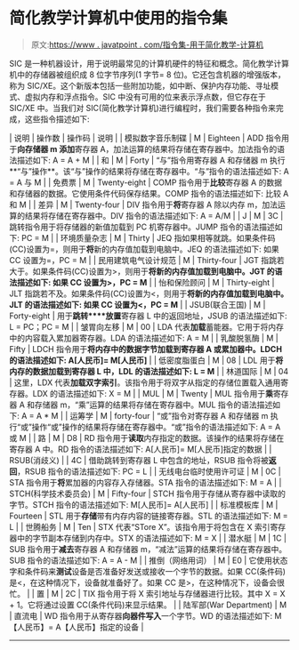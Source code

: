 # 简化教学计算机中使用的指令集

> 原文:[https://www . javatpoint . com/指令集-用于简化教学-计算机](https://www.javatpoint.com/instruction-set-used-in-simplified-instructional-computer)

SIC 是一种机器设计，用于说明最常见的计算机硬件的特征和概念。简化教学计算机中的存储器被组织成 8 位字节序列(1 字节= 8 位)。它还包含机器的增强版本，称为 SIC/XE。这个新版本包括一些附加功能，如中断、保护内存功能、寻址模式、虚拟内存和浮点指令。SIC 中没有可用的位来表示浮点数，但它存在于 SIC/XE 中。当我们对 SIC(简化教学计算机)进行编程时，我们需要各种指令来完成，这些指令描述如下:

| 说明 | 操作数 | 操作码 | 说明 |
| 模拟数字音乐制碟 | M | Eighteen | ADD 指令用于**向存储器 m 添加**寄存器 A，加法运算的结果将存储在寄存器中。加法指令的语法描述如下:
A = A + M |
| 和 | M | Forty | “与”指令用寄存器 A 和存储器 m 执行**“与”操作**。该“与”操作的结果将存储在寄存器中。“与”指令的语法描述如下:
A = A 与 M |
| 免费票 | M | Twenty-eight | COMP 指令用于**比较**寄存器 A 的数据和存储器的数据。它使用条件代码保存结果。COMP 指令的语法描述如下:
比较 A 和 M |
| 差异 | M | Twenty-four | DIV 指令用于**将**寄存器 A 除以内存 m，加法运算的结果将存储在寄存器中。DIV 指令的语法描述如下:
A = A/M |
| J | M | 3C | 跳转指令用于将存储器的新值加载到 PC 机寄存器中。JUMP 指令的语法描述如下:
PC = M |
| 环境质量杂志 | M | Thirty | JEQ 指如果相等就跳。如果条件码(CC)设置为=，则用于**将**新的内存值加载到电脑中。JEQ 的语法描述如下:
如果 CC 设置为=，PC = M |
| 民用建筑电气设计规范 | M | Thirty-four | JGT 指跳若大于。如果条件码(CC)设置为>，则用于**将新的内存值加载到电脑中。JGT 的语法描述如下:
如果 CC 设置为>，PC = M** |
| 怡和保险顾问 | M | Thirty-eight | JLT 指跳若不及。如果条件码(CC)设置为<，则用于**将新的内存值加载到电脑中。JLT 的语法描述如下:
如果 CC 设置为<，PC = M** |
| JSUB(联合王国) | M | Forty-eight | 用于**跳转****放置**寄存器 L 中的返回地址，JSUB 的语法描述如下:
L = PC；PC = M |
| 皱胃向左移 | M | 00 | LDA 代表**加载**蓄能器。它用于将内存中的内容载入累加器寄存器。LDA 的语法描述如下:
A = M |
| 乳酸脱氢酶 | M | Fifty | LDCH 指令用于**将内存中的数据字节加载到寄存器 A 或累加器中。LDCH 的语法描述如下:
A[人民币]= M[人民币]** |
| 低密度脂蛋白 | M | 08 | LDL 用于**将内存的数据加载到寄存器 L 中，LDL 的语法描述如下:
L = M** |
| 林道国际 | M | 04 | 这里，LDX 代表**加载双字索引**。该指令用于将双字从指定的存储位置载入通用寄存器。LDX 的语法描述如下:
X = M |
| MUL | M | Twenty | MUL 指令用于**乘**寄存器 A 和存储器 m，“乘”运算的结果将存储在寄存器中。MUL 指令的语法描述如下:
A = A * M |
| 运筹学 | M | forty-four | “或”指令对寄存器 A 和存储器 m 执行“或”操作“或”操作的结果将存储在寄存器中。“或”指令的语法描述如下:
A = A 或 M |
| 路 | M | D8 | RD 指令用于**读取**内存指定的数据。该操作的结果将存储在寄存器 A 中。RD 指令的语法描述如下:
A[人民币]= M[人民币]指定的数据 |
| RSUB(消歧义) |  | 4C | 借助跳转到寄存器 L 中包含的地址，RSUB 指令将被**返回**，RSUB 指令的语法描述如下:
PC = L |
| 无线电台临时使用许可证 | M | 0C | STA 指令用于**将**累加器的内容存入存储器。STA 指令的语法描述如下:
M = A |
| STCH(科学技术委员会) | M | Fifty-four | STCH 指令用于存储从寄存器中读取的字节。STCH 指令的语法描述如下:
M[人民币]= A[人民币] |
| 标准模板库 | M | Fourteen | STL 用于**存储**带有内存内容的链接寄存器。STL 的语法描述如下:
M = L |
| 世腾船务 | M | Ten | STX 代表“STore X”。该指令用于将包含在 X 索引寄存器中的字节副本存储到内存中。STX 的语法描述如下:
M = X |
| 潜水艇 | M | 1C | SUB 指令用于**减去**寄存器 A 和存储器 m，“减法”运算的结果将存储在寄存器中。SUB 指令的语法描述如下:
A = A - M |
| 推倒（网络用词） | M | E0 | 它使用状态字和条件码来**测试**设备是否准备好发送或接收一个字节的数据。如果 CC(条件码)是<，在这种情况下，设备就准备好了。如果 CC 是>，在这种情况下，设备会很忙。 |
| 置 | M | 2C | TIX 指令用于将 X 索引地址与存储器进行比较。其中 X = X + 1。它将通过设置 CC(条件代码)来显示结果。 |
| 陆军部(War Department) | M | 直流电 | WD 指令用于从寄存器**向器件写入**一个字节。WD 的语法描述如下:
M【人民币】= A【人民币】指定的设备 |

* * *